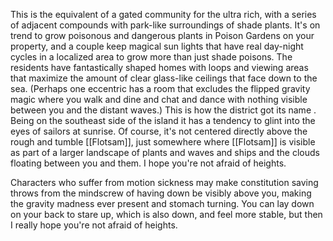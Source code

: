 This is the equivalent of a gated community for the ultra rich, with a series of adjacent compounds with park-like surroundings of shade plants. It's on trend to grow poisonous and dangerous plants in Poison Gardens on your property, and a couple keep magical sun lights that have real day-night cycles in a localized area to grow more than just shade poisons. The residents have fantastically shaped homes with loops and viewing areas that maximize the amount of clear glass-like ceilings that face down to the sea. (Perhaps one eccentric has a room that excludes the flipped gravity magic where you walk and dine and chat and dance with nothing visible between you and the distant waves.) This is how the district got its name . Being on the southeast side of the island it has a tendency to glint into the eyes of sailors at sunrise. Of course, it's not centered directly above the rough and tumble [[Flotsam]], just somewhere where [[Flotsam]] is visible as part of a larger landscape of plants and waves and ships and the clouds floating between you and them. I hope you're not afraid of heights.



Characters who suffer from motion sickness may make constitution saving throws from the mindscrew of having down be visibly above you, making the gravity madness ever present and stomach turning. You can lay down on your back to stare up, which is also down, and feel more stable, but then I really hope you're not afraid of heights.